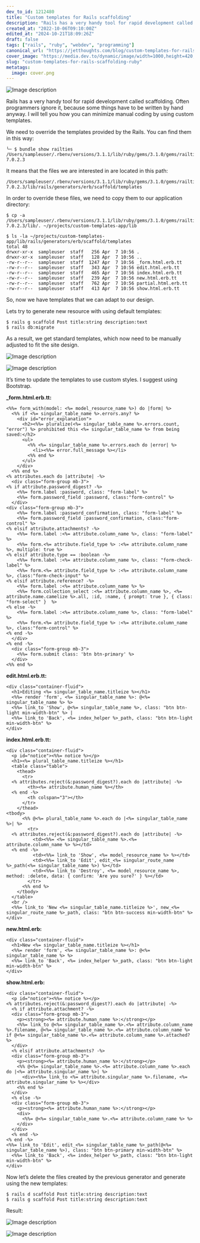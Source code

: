 ```yaml
---
dev_to_id: 1212480
title: "Custom templates for Rails scaffolding"
description: "Rails has a very handy tool for rapid development called scaffolding. Often programmers ignore it,..."
created_at: "2022-10-06T09:10:00Z"
edited_at: "2024-10-21T18:09:26Z"
draft: false
tags: ["rails", "ruby", "webdev", "programming"]
canonical_url: "https://jetthoughts.com/blog/custom-templates-for-rails-scaffolding-ruby/"
cover_image: "https://media.dev.to/dynamic/image/width=1000,height=420,fit=cover,gravity=auto,format=auto/https%3A%2F%2Fdev-to-uploads.s3.amazonaws.com%2Fuploads%2Farticles%2Fq6bpz5jztjno002mo3mg.png"
slug: "custom-templates-for-rails-scaffolding-ruby"
metatags:
  image: cover.png
---
```


![Image description](file_0.png)

Rails has a very handy tool for rapid development called scaffolding. Often programmers ignore it, because some things have to be written by hand anyway. I will tell you how you can minimize manual coding by using custom templates.

We need to override the templates provided by the Rails. You can find them in this way:

```
╰─ $ bundle show railties
/Users/sampleuser/.rbenv/versions/3.1.1/lib/ruby/gems/3.1.0/gems/railties-7.0.2.3
```

It means that the files we are interested in are located in this path:

```
/Users/sampleuser/.rbenv/versions/3.1.1/lib/ruby/gems/3.1.0/gems/railties-7.0.2.3/lib/rails/generators/erb/scaffold/templates
```

In order to override these files, we need to copy them to our application directory:

```
$ cp -a /Users/sampleuser/.rbenv/versions/3.1.1/lib/ruby/gems/3.1.0/gems/railties-7.0.2.3/lib/. ~/projects/custom-templates-app/lib
```

```
$ ls -la ~/projects/custom-templates-app/lib/rails/generators/erb/scaffold/templates
total 48
drwxr-xr-x  sampleuser  staff   256 Apr  7 10:56 .
drwxr-xr-x  sampleuser  staff   128 Apr  7 10:56 ..
-rw-r--r--  sampleuser  staff  1247 Apr  7 10:56 _form.html.erb.tt
-rw-r--r--  sampleuser  staff   343 Apr  7 10:56 edit.html.erb.tt
-rw-r--r--  sampleuser  staff   465 Apr  7 10:56 index.html.erb.tt
-rw-r--r--  sampleuser  staff   239 Apr  7 10:56 new.html.erb.tt
-rw-r--r--  sampleuser  staff   762 Apr  7 10:56 partial.html.erb.tt
-rw-r--r--  sampleuser  staff   413 Apr  7 10:56 show.html.erb.tt
```

So, now we have templates that we can adapt to our design.

Lets try to generate new resource with using default templates:
```
$ rails g scaffold Post title:string description:text
$ rails db:migrate
```
As a result, we get standard templates, which now need to be manually adjusted to fit the site design.

![Image description](file_1.png)

![Image description](file_2.png)

It’s time to update the templates to use custom styles. I suggest using Bootstrap.

**_form.html.erb.tt:**
```
<%%= form_with(model: <%= model_resource_name %>) do |form| %>
  <%% if <%= singular_table_name %>.errors.any? %>
    <div id="error_explanation">
      <h2><%%= pluralize(<%= singular_table_name %>.errors.count, "error") %> prohibited this <%= singular_table_name %> from being saved:</h2>
      <ul>
        <%% <%= singular_table_name %>.errors.each do |error| %>
          <li><%%= error.full_message %></li>
        <%% end %>
      </ul>
    </div>
  <%% end %>
<% attributes.each do |attribute| -%>
  <div class="form-group mb-3">
<% if attribute.password_digest? -%>
    <%%= form.label :password, class: "form-label" %>
    <%%= form.password_field :password, class:"form-control" %>
  </div>
<div class="form-group mb-3">
    <%%= form.label :password_confirmation, class: "form-label" %>
    <%%= form.password_field :password_confirmation, class:"form-control" %>
<% elsif attribute.attachments? -%>
    <%%= form.label :<%= attribute.column_name %>, class: "form-label" %>
    <%%= form.<%= attribute.field_type %> :<%= attribute.column_name %>, multiple: true %>
<% elsif attribute.type == :boolean -%>
    <%%= form.label :<%= attribute.column_name %>, class: "form-check-label" %>
    <%%= form.<%= attribute.field_type %> :<%= attribute.column_name %>, class:"form-check-input" %>
<% elsif attribute.reference? -%>
    <%%= form.label :<%= attribute.column_name %> %>
    <%%= form.collection_select :<%= attribute.column_name %>, <%= attribute.name.camelize %>.all, :id, :name, { prompt: true }, { class: "form-select" }  %>
<% else -%>
    <%%= form.label :<%= attribute.column_name %>, class: "form-label" %>
    <%%= form.<%= attribute.field_type %> :<%= attribute.column_name %>, class:"form-control" %>
<% end -%>
  </div>
<% end -%>
  <div class="form-group mb-3">
    <%%= form.submit class: 'btn btn-primary' %>
  </div>
<%% end %>
```
**edit.html.erb.tt:**
```
<div class="container-fluid">
  <h1>Editing <%= singular_table_name.titleize %></h1>
  <%%= render 'form', <%= singular_table_name %>: @<%= singular_table_name %> %>
  <%%= link_to 'Show', @<%= singular_table_name %>, class: "btn btn-light min-width-btn" %> |
  <%%= link_to 'Back', <%= index_helper %>_path, class: "btn btn-light min-width-btn" %>
</div>
```
**index.html.erb.tt:**
```
<div class="container-fluid">
  <p id="notice"><%%= notice %></p>
  <h1><%= plural_table_name.titleize %></h1>
  <table class="table">
    <thead>
      <tr>
  <% attributes.reject(&:password_digest?).each do |attribute| -%>
        <th><%= attribute.human_name %></th>
  <% end -%>
        <th colspan="3"></th>
      </tr>
    </thead>
<tbody>
      <%% @<%= plural_table_name %>.each do |<%= singular_table_name %>| %>
        <tr>
  <% attributes.reject(&:password_digest?).each do |attribute| -%>
          <td><%%= <%= singular_table_name %>.<%= attribute.column_name %> %></td>
  <% end -%>
          <td><%%= link_to 'Show', <%= model_resource_name %> %></td>
          <td><%%= link_to 'Edit', edit_<%= singular_route_name %>_path(<%= singular_table_name %>) %></td>
          <td><%%= link_to 'Destroy', <%= model_resource_name %>, method: :delete, data: { confirm: 'Are you sure?' } %></td>
        </tr>
      <%% end %>
    </tbody>
  </table>
  <br />
  <%%= link_to 'New <%= singular_table_name.titleize %>', new_<%= singular_route_name %>_path, class: "btn btn-success min-width-btn" %>
</div>
```
**new.html.erb:**
```
<div class="container-fluid">
  <h1>New <%= singular_table_name.titleize %></h1>
  <%%= render 'form', <%= singular_table_name %>: @<%= singular_table_name %> %>
  <%%= link_to 'Back', <%= index_helper %>_path, class: "btn btn-light min-width-btn" %>
</div>
```
**show.html.erb:**
```
<div class="container-fluid">
  <p id="notice"><%%= notice %></p>
<% attributes.reject(&:password_digest?).each do |attribute| -%>
  <% if attribute.attachment? -%>
  <div class="form-group mb-3">
    <p><strong><%= attribute.human_name %>:</strong></p>
    <%%= link_to @<%= singular_table_name %>.<%= attribute.column_name %>.filename, @<%= singular_table_name %>.<%= attribute.column_name %> if @<%= singular_table_name %>.<%= attribute.column_name %>.attached? %>
  </div>
  <% elsif attribute.attachments? -%>
  <div class="form-group mb-3">
    <p><strong><%= attribute.human_name %>:</strong></p>
    <%% @<%= singular_table_name %>.<%= attribute.column_name %>.each do |<%= attribute.singular_name %>| %>
      <div><%%= link_to <%= attribute.singular_name %>.filename, <%= attribute.singular_name %> %></div>
    <%% end %>
  </div>
  <% else -%>
  <div class="form-group mb-3">
    <p><strong><%= attribute.human_name %>:</strong></p>
    <div>
      <%%= @<%= singular_table_name %>.<%= attribute.column_name %> %>
    </div>
  </div>
  <% end -%>
<% end -%>
<%%= link_to 'Edit', edit_<%= singular_table_name %>_path(@<%= singular_table_name %>), class: "btn btn-primary min-width-btn" %>
  <%%= link_to 'Back', <%= index_helper %>_path, class: "btn btn-light min-width-btn" %>
</div>
```
Now let’s delete the files created by the previous generator and generate using the new templates:
```
$ rails d scaffold Post title:string description:text
$ rails g scaffold Post title:string description:text
```
Result:

![Image description](file_3.png)

![Image description](file_4.png)






